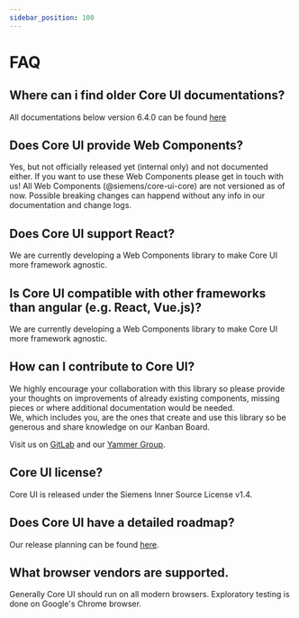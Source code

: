```yaml
---
sidebar_position: 100
---
```


# FAQ

## Where can i find older Core UI documentations?

All documentations below version 6.4.0 can be found [here](https://***REMOVED***/documentation/core-ui/core-ui/component.html)

## Does Core UI provide Web Components?

Yes, but not officially released yet (internal only) and not documented either. If you want to use these Web Components please get in touch with us!
All Web Components (@siemens/core-ui-core) are not versioned as of now. Possible breaking changes can happend without any info in our documentation and change logs.

## Does Core UI support React?

We are currently developing a Web Components library to make Core UI more framework agnostic.

## Is Core UI compatible with other frameworks than angular (e.g. React, Vue.js)?

We are currently developing a Web Components library to make Core UI more framework agnostic.

## How can I contribute to Core UI?

We highly encourage your collaboration with this library so please provide your thoughts on improvements of already existing components, missing pieces or where additional documentation would be needed.  
We, which includes you, are the ones that create and use this library so be generous and share knowledge on our Kanban Board.

Visit us on <a href="https://***REMOVED***/***REMOVED***/core-ui/core-ui"><u>GitLab</u></a> and our <a href="https://***REMOVED***"><u>Yammer Group</u></a>.

## Core UI license?

Core UI is released under the Siemens Inner Source License v1.4.

## Does Core UI have a detailed roadmap?

Our release planning can be found [here](https://***REMOVED***/***REMOVED***/core-ui/core-ui/-/milestones).

## What browser vendors are supported.

Generally Core UI should run on all modern browsers. Exploratory testing is done on Google's Chrome browser.
